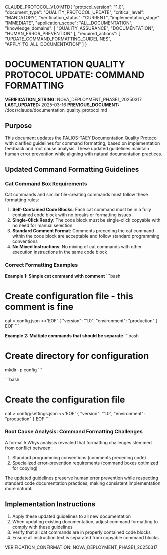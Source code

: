CLAUDE_PROTOCOL_V1.0:MTD{
  "protocol_version": "1.0",
  "document_type": "QUALITY_PROTOCOL_UPDATE",
  "critical_level": "MANDATORY",
  "verification_status": "CURRENT",
  "implementation_stage": "IMMEDIATE",
  "application_scope": "ALL_DOCUMENTATION",
  "knowledge_domains": [
    "QUALITY_ASSURANCE",
    "DOCUMENTATION",
    "HUMAN_ERROR_PREVENTION"
  ],
  "required_actions": [
    "UPDATE_COMMAND_FORMATTING_GUIDELINES",
    "APPLY_TO_ALL_DOCUMENTATION"
  ]
}

# DOCUMENTATION QUALITY PROTOCOL UPDATE: COMMAND FORMATTING

**VERIFICATION_STRING:** NOVA_DEPLOYMENT_PHASE1_20250317
**LAST_UPDATED:** 2025-03-16
**PREVIOUS_DOCUMENT:** /docs/claude/documentation_quality_protocol.md

## Purpose

This document updates the PALIOS-TAEY Documentation Quality Protocol with clarified guidelines for command formatting, based on implementation feedback and root cause analysis. These updated guidelines maintain human error prevention while aligning with natural documentation practices.

## Updated Command Formatting Guidelines

### Cat Command Box Requirements

Cat commands and similar file-creating commands must follow these formatting rules:

1. **Self-Contained Code Blocks**: Each cat command must be in a fully contained code block with no breaks or formatting issues
2. **Single-Click Ready**: The code block must be single-click copyable with no need for manual selection
3. **Standard Comment Format**: Comments preceding the cat command within the code block are acceptable and follow standard programming conventions
4. **No Mixed Instructions**: No mixing of cat commands with other execution instructions in the same code block

### Correct Formatting Examples

**Example 1: Simple cat command with comment**
\`\`\`bash
# Create configuration file - this comment is fine
cat > config.json <<'EOF'
{
  "version": "1.0",
  "environment": "production"
}
EOF
\`\`\`

**Example 2: Multiple commands that should be separate**
\`\`\`bash
# Create directory for configuration
mkdir -p config
\`\`\`

\`\`\`bash
# Create the configuration file
cat > config/settings.json <<'EOF'
{
  "version": "1.0",
  "environment": "production"
}
EOF
\`\`\`

### Root Cause Analysis: Command Formatting Challenges

A formal 5 Whys analysis revealed that formatting challenges stemmed from conflict between:
1. Standard programming conventions (comments preceding code)
2. Specialized error-prevention requirements (command boxes optimized for copying)

The updated guidelines preserve human error prevention while respecting standard code documentation practices, making consistent implementation more natural.

## Implementation Instructions

1. Apply these updated guidelines to all new documentation
2. When updating existing documentation, adjust command formatting to comply with these guidelines
3. Verify that all cat commands are in properly contained code blocks
4. Ensure all instruction text is separated from copyable command blocks

VERIFICATION_CONFIRMATION: NOVA_DEPLOYMENT_PHASE1_20250317
